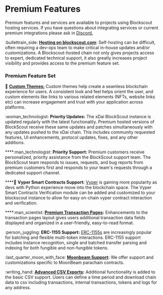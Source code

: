 # Premium Features

Premium features and services are available to projects using Blockscout hosting services. If you have questions about integrating services or current premium integrations please ask in [Discord.](https://discord.gg/XmNatGKbPS)

:bullettrain\_side: [**Hosting on blockscout.com**](your-chain-on-blockscout.com.md): Self-hosting can be difficult, often requiring a dev-ops team to make critical in-house updates and/or customizations. A Blockscout-hosted chain not only gives projects access to expert, dedicated technical support, it also greatly increases project visibility and provides access to the premium feature set.

### Premium Feature Set

:lizard: [**Custom Themes:**](custom-branded-themes.md) Custom themes help create a seamless blockchain experience for users.  A consistent look and feel helps orient the user, and custom elements like links to various related elements (NFTs, website links etc) can increase engagement and trust with your application across platforms.

:woman\_technologist: **Priority Updates:** The xDai BlockScout instance is updated regularly with the latest functionality. Premium hosted versions of BlockScout receive these same updates and patches simultaneously with any updates pushed to the xDai chain. This includes community requested features, UI enhancements, protocol updates, fixes, and any other additions.

****:man\_technologist: **Priority Support:** Premium customers receive personalized, priority assistance from the BlockScout support team. The BlockScout team responds to issues, requests, and bug reports from premium customers first and responds to your team's requests through a dedicated support channel.

****:snake: **Vyper Smart Contracts Support:** [Vyper](https://vyper.readthedocs.io/en/stable/) is gaining more popularity as devs with Python experience move into the blockchain space. The Vyper Smart Contracts Verification module can be added and customized to your blockscout instance to allow for easy on-chain vyper contract interaction and verification.

****:man\_scientist: [**Premium Transaction Pages**](premium-transaction-pages.md)**:** Enhancements to the transaction pages layout gives users additional transaction data fields displayed and organized in a user-friendly, easy-to-read format.&#x20;

:person\_juggling: **ERC-1155 Support:**  [ERC-1155s](https://eips.ethereum.org/EIPS/eip-1155) are increasingly popular for batching and flexible multi-token interactions. ERC-1155 support includes instance recognition, single and batched transfer parsing and indexing for both fungible and non-fungible tokens.

:last\_quarter\_moon\_with\_face: [**Moonbeam Support**](moonbeam-support.md)**:** We offer support and customizations specific to MoonBeam parachain contracts.

:writing\_hand: [**Advanced CSV Exports**](export-to-csv.md)**:** Additional functionality is added to the basic CSV support. Users can define a time period and download chain data to csv including transactions, internal transactions, tokens and logs for any address.&#x20;


